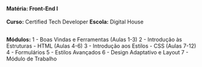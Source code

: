 #### **Matéria:** Front-End I

**Curso:** Certified Tech Developer
**Escola:** Digital House

##

**Módulos:**
1 - Boas Vindas e Ferramentas (Aulas 1-3)
2 - Introdução às Estruturas - HTML (Aulas 4-6)
3 - Introdução aos Estilos - CSS (Aulas 7-12)
4 - Formulários
5 - Estilos Avançados
6 - Design Adaptativo e Layout
7 - Módulo de Trabalho